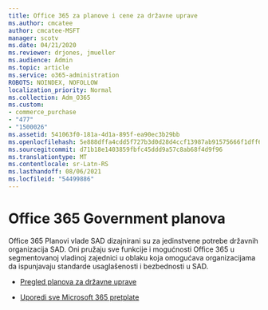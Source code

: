 ```yaml
---
title: Office 365 za planove i cene za državne uprave
ms.author: cmcatee
author: cmcatee-MSFT
manager: scotv
ms.date: 04/21/2020
ms.reviewer: drjones, jmueller
ms.audience: Admin
ms.topic: article
ms.service: o365-administration
ROBOTS: NOINDEX, NOFOLLOW
localization_priority: Normal
ms.collection: Adm_O365
ms.custom:
- commerce_purchase
- "477"
- "1500026"
ms.assetid: 541063f0-181a-4d1a-895f-ea90ec3b29bb
ms.openlocfilehash: 5e888dffa4cdd5f727b3d0d28d4ccf13987ab91575666f1dff62c684308da06e
ms.sourcegitcommit: d71b18e1403859fbfc45ddd9a57c8ab68f4d9f96
ms.translationtype: MT
ms.contentlocale: sr-Latn-RS
ms.lasthandoff: 08/06/2021
ms.locfileid: "54499886"
---
```

# <a name="office-365-government-plans"></a>Office 365 Government planova

Office 365 Planovi vlade SAD dizajnirani su za jedinstvene potrebe državnih organizacija SAD. Oni pružaju sve funkcije i mogućnosti Office 365 u segmentovanoj vladinoj zajednici u oblaku koja omogućava organizacijama da ispunjavaju standarde usaglašenosti i bezbednosti u SAD.
  
- [Pregled planova za državne uprave](https://products.office.com/government/compare-office-365-government-plans)

- [Uporedi sve Microsoft 365 pretplate](https://products.office.com/business/compare-more-office-365-for-business-plans)